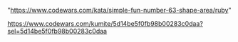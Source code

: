 "https://www.codewars.com/kata/simple-fun-number-63-shape-area/ruby" 

https://www.codewars.com/kumite/5d14be5f0fb98b00283c0daa?sel=5d14be5f0fb98b00283c0daa
